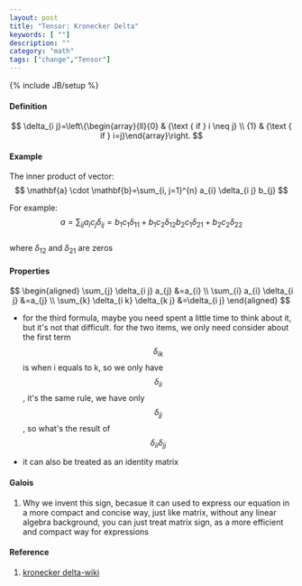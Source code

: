 ```yaml
---
layout: post
title: "Tensor: Kronecker Delta"
keywords: [ ""]
description: ""
category: "math"
tags: ["change","Tensor"]
---
```

{% include JB/setup %}

#### Definition 
$$
\delta_{i j}=\left\{\begin{array}{ll}{0} & {\text { if } i \neq j} \\ {1} &
{\text { if } i=j}\end{array}\right.
$$

#### Example 
The inner product of vector: <br />
$$
\mathbf{a} \cdot \mathbf{b}=\sum_{i, j=1}^{n} a_{i} \delta_{i j} b_{j}
$$

For example: <br />
$$
a=\sum_{i j} a_{i} c_{j} \delta_{i j}=b_1 c_1 \delta_{11}+b_1 c_2 \delta_{12}
b_2 c_1 \delta_{21}+b_2 c_2 \delta_{22}
$$ <br />
where $\delta_{12}$ and $\delta_{21}$ are zeros



#### Properties 
$$
\begin{aligned} \sum_{j} \delta_{i j} a_{j} &=a_{i} \\ \sum_{i} a_{i} \delta_{i
j} &=a_{j} \\ \sum_{k} \delta_{i k} \delta_{k j} &=\delta_{i j} \end{aligned}
$$
- for the third formula, maybe you need spent a little time to think about it,
  but it's not that difficult. for the two items, we only need consider about
  the first term $$\delta_{i k}$$ is when i equals to k, so we only have
  $$\delta_{i i}$$, it's the same rule, we have only $$\delta_{j j}$$, so what's
  the result of $$
  \delta_{i i} \delta_{j j}
  $$

- it can also be treated as an identity matrix

#### Galois
1. Why we invent this sign, becasue it can used to express our equation in a
   more compact and concise way, just like matrix, without any linear algebra
   background, you can just treat matrix sign, as a more efficient and compact
   way for expressions

#### Reference
1. [kronecker delta-wiki](https://en.wikipedia.org/wiki/Kronecker_delta#Definitions_of_the_generalized_Kronecker_delta)
